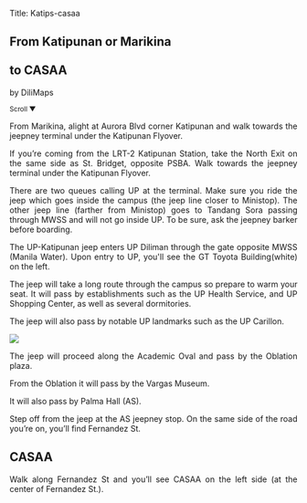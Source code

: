 Title: Katips-casaa

<section id='cover' class='cover active'>
<h1> From Katipunan or Marikina <br><br>to CASAA</h1>
<p align='justify'>by DiliMaps </p>
<small class='scroll'>Scroll ▼</small>
</section>

<section id='marikina'>
<p align='justify'>From Marikina, alight at Aurora Blvd corner Katipunan and walk towards the jeepney terminal under the Katipunan Flyover.
</p>
</section>

<section id='lrt2'>
<p align='justify'>If you’re coming from the LRT-2 Katipunan Station, take the North Exit on the same side as St. Bridget, opposite PSBA. Walk towards the jeepney terminal under the Katipunan Flyover.
</p>
</section>

<section id='katips'>
<p align='justify'>There are two queues calling UP at the terminal. Make sure you ride the jeep which goes inside the campus (the jeep line closer to Ministop). The other jeep line (farther from Ministop) goes to Tandang Sora passing through MWSS and will not go inside UP. To be sure, ask the jeepney barker before boarding.
</p>
</section>

<section id='gt-toyota'>
<p align='justify'>The UP-Katipunan jeep enters UP Diliman through the gate opposite MWSS (Manila Water). Upon entry to UP, you'll see the GT Toyota Building(white) on the left.
</p>
</section>

<section id='sc'>
<p align='justify'>The jeep will take a long route through the campus so prepare to warm your seat. It will pass by establishments such as the UP Health Service, and UP Shopping Center, as well as several dormitories.
</p>
</section>

<section id='carillon'>
<p align='justify'>The jeep will also pass by notable UP landmarks such as the UP Carillon.
</p>
</section>


  <section id='oble'>
    <img src='https://lh5.googleusercontent.com/Yz5J2JH1WOC3rDIvLnC-0kHeuK0F7Q8I7KXhRWGsx79Ev4f_xbZFySb49DLnGdWV-52yjPxcneu3kx2XpNdRy_e7hNYH-41eLrYwb7Q5HBn8saCd2RuffH4d'>
    <p align="justify">The jeep will proceed along the Academic Oval and pass by the Oblation plaza.
    </section>


<section id='as'>
<p align='justify'>
From the Oblation it will pass by the Vargas Museum.
</p>
</section>

<section id='as'>
<p align='justify'>
It will also pass by Palma Hall (AS).
</p>
</section>

<section id='as-shed'>
<p align='justify'>
Step off from the jeep at the AS jeepney stop. On the same side of the road you’re on, you’ll find Fernandez St.
</p>
</section>

<section id='casaa'>
<h1>CASAA</h1>
<p align='justify'>
Walk along Fernandez St and you’ll see CASAA on the left side (at the center of Fernandez St.).
</p>
</section>